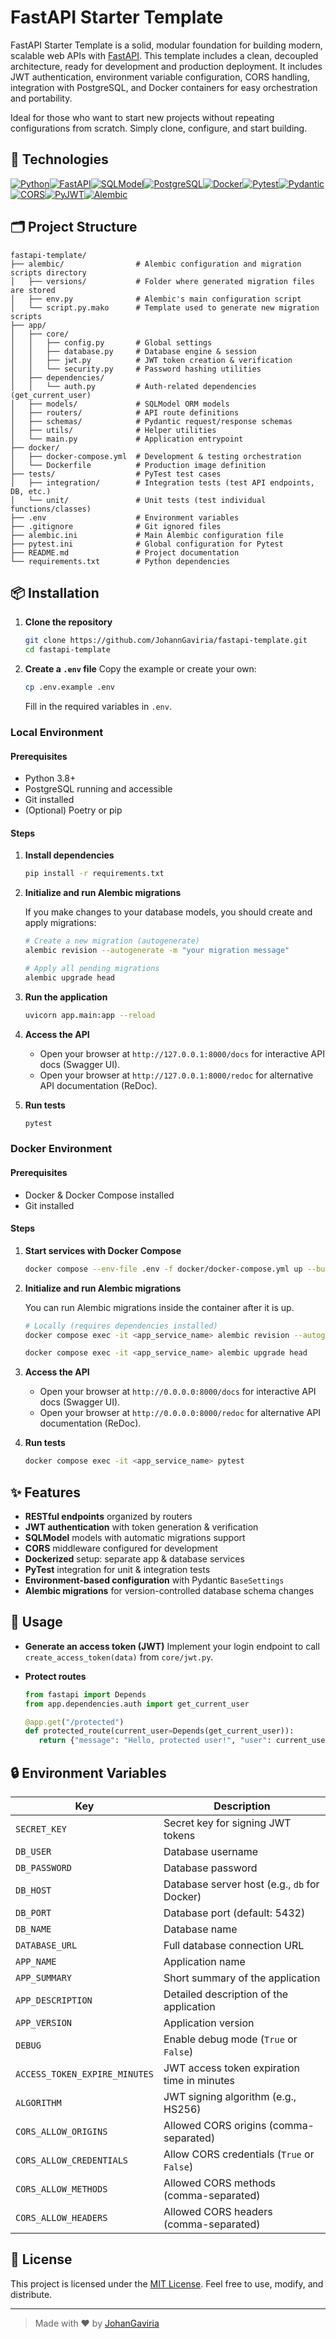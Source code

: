 # FastAPI Starter Template

FastAPI Starter Template is a solid, modular foundation for building modern, scalable web APIs with [FastAPI](https://fastapi.tiangolo.com/). This template includes a clean, decoupled architecture, ready for development and production deployment. It includes JWT authentication, environment variable configuration, CORS handling, integration with PostgreSQL, and Docker containers for easy orchestration and portability.

Ideal for those who want to start new projects without repeating configurations from scratch. Simply clone, configure, and start building.

## 🚀 Technologies

[![Python](https://img.shields.io/badge/Python-3776AB?style=for-the-badge&logo=python&logoColor=white)](https://www.python.org/)[![FastAPI](https://img.shields.io/badge/FastAPI-009688?style=for-the-badge&logo=fastapi&logoColor=white)](https://fastapi.tiangolo.com/)[![SQLModel](https://img.shields.io/badge/SQLModel-6DB33F?style=for-the-badge&logo=sqlalchemy&logoColor=white)](https://sqlmodel.tiangolo.com/)[![PostgreSQL](https://img.shields.io/badge/PostgreSQL-4169E1?style=for-the-badge&logo=postgresql&logoColor=white)](https://www.postgresql.org/)[![Docker](https://img.shields.io/badge/Docker-2496ED?style=for-the-badge&logo=docker&logoColor=white)](https://www.docker.com/)[![Pytest](https://img.shields.io/badge/Pytest-0A9EDC?style=for-the-badge&logo=pytest&logoColor=white)](https://docs.pytest.org/)[![Pydantic](https://img.shields.io/badge/Pydantic-FF4A00?style=for-the-badge&logo=pydantic&logoColor=white)](https://docs.pydantic.dev/)[![CORS](https://img.shields.io/badge/CORS-333333?style=for-the-badge&logo=fastapi&logoColor=white)](https://fastapi.tiangolo.com/tutorial/cors/)[![PyJWT](https://img.shields.io/badge/PyJWT-3776AB?style=for-the-badge&logo=python&logoColor=white)](https://pyjwt.readthedocs.io/en/stable/)[![Alembic](https://img.shields.io/badge/Alembic-4B8BBE?style=for-the-badge&logo=sqlalchemy&logoColor=white)](https://alembic.sqlalchemy.org/)


## 🗂️ Project Structure

```
fastapi-template/
├── alembic/                # Alembic configuration and migration scripts directory
│   ├── versions/           # Folder where generated migration files are stored
│   ├── env.py              # Alembic's main configuration script
│   └── script.py.mako      # Template used to generate new migration scripts
├── app/
│   ├── core/
│   │   ├── config.py       # Global settings
│   │   ├── database.py     # Database engine & session
│   │   ├── jwt.py          # JWT token creation & verification
│   │   └── security.py     # Password hashing utilities
│   ├── dependencies/
│   │   └── auth.py         # Auth-related dependencies (get_current_user)
│   ├── models/             # SQLModel ORM models
│   ├── routers/            # API route definitions
│   ├── schemas/            # Pydantic request/response schemas
│   ├── utils/              # Helper utilities
│   └── main.py             # Application entrypoint
├── docker/
│   ├── docker-compose.yml  # Development & testing orchestration
│   └── Dockerfile          # Production image definition
├── tests/                  # PyTest test cases
│   ├── integration/        # Integration tests (test API endpoints, DB, etc.)
│   └── unit/               # Unit tests (test individual functions/classes)
├── .env                    # Environment variables
├── .gitignore              # Git ignored files
├── alembic.ini             # Main Alembic configuration file
├── pytest.ini              # Global configuration for Pytest
├── README.md               # Project documentation
└── requirements.txt        # Python dependencies
```

## 📦 Installation

1. **Clone the repository**

   ```bash
   git clone https://github.com/JohannGaviria/fastapi-template.git
   cd fastapi-template
   ```

2. **Create a `.env` file**
   Copy the example or create your own:

   ```bash
   cp .env.example .env
   ```

   Fill in the required variables in `.env`.

### Local Environment

#### Prerequisites

* Python 3.8+
* PostgreSQL running and accessible
* Git installed
* (Optional) Poetry or pip

#### Steps


1. **Install dependencies**

   ```bash
   pip install -r requirements.txt
   ```

2. **Initialize and run Alembic migrations**

   If you make changes to your database models, you should create and apply migrations:

   ```bash
   # Create a new migration (autogenerate)
   alembic revision --autogenerate -m "your migration message"

   # Apply all pending migrations
   alembic upgrade head
   ```

3. **Run the application**

   ```bash
   uvicorn app.main:app --reload
   ```

4. **Access the API**

   * Open your browser at `http://127.0.0.1:8000/docs` for interactive API docs (Swagger UI).
   * Open your browser at `http://127.0.0.1:8000/redoc` for alternative API documentation (ReDoc).

5. **Run tests**

   ```bash
   pytest
   ```

### Docker Environment

#### Prerequisites

* Docker & Docker Compose installed
* Git installed

#### Steps

1. **Start services with Docker Compose**

   ```bash
   docker compose --env-file .env -f docker/docker-compose.yml up --build
   ```

2. **Initialize and run Alembic migrations**

   You can run Alembic migrations inside the container after it is up.

   ```bash
   # Locally (requires dependencies installed)
   docker compose exec -it <app_service_name> alembic revision --autogenerate -m "your migration message"

   docker compose exec -it <app_service_name> alembic upgrade head
   ```

3. **Access the API**

   * Open your browser at `http://0.0.0.0:8000/docs` for interactive API docs (Swagger UI).
   * Open your browser at `http://0.0.0.0:8000/redoc` for alternative API documentation (ReDoc).

4. **Run tests**

   ```bash
   docker compose exec -it <app_service_name> pytest
   ```

## ✨ Features

* **RESTful endpoints** organized by routers
* **JWT authentication** with token generation & verification
* **SQLModel** models with automatic migrations support
* **CORS** middleware configured for development
* **Dockerized** setup: separate app & database services
* **PyTest** integration for unit & integration tests
* **Environment-based configuration** with Pydantic `BaseSettings`
* **Alembic migrations** for version-controlled database schema changes

## 🔧 Usage

* **Generate an access token (JWT)**
  Implement your login endpoint to call `create_access_token(data)` from `core/jwt.py`.

* **Protect routes**

   ```python
   from fastapi import Depends
   from app.dependencies.auth import get_current_user

   @app.get("/protected")
   def protected_route(current_user=Depends(get_current_user)):
      return {"message": "Hello, protected user!", "user": current_user}
   ```

## 🔒 Environment Variables

| Key                           | Description                                         |
|-------------------------------|-----------------------------------------------------|
| `SECRET_KEY`                  | Secret key for signing JWT tokens                   |
| `DB_USER`                     | Database username                                   |
| `DB_PASSWORD`                 | Database password                                   |
| `DB_HOST`                     | Database server host (e.g., `db` for Docker)        |
| `DB_PORT`                     | Database port (default: 5432)                       |
| `DB_NAME`                     | Database name                                       |
| `DATABASE_URL`                | Full database connection URL                        |
| `APP_NAME`                    | Application name                                    |
| `APP_SUMMARY`                 | Short summary of the application                    |
| `APP_DESCRIPTION`             | Detailed description of the application             |
| `APP_VERSION`                 | Application version                                 |
| `DEBUG`                       | Enable debug mode (`True` or `False`)               |
| `ACCESS_TOKEN_EXPIRE_MINUTES` | JWT access token expiration time in minutes         |
| `ALGORITHM`                   | JWT signing algorithm (e.g., HS256)                 |
| `CORS_ALLOW_ORIGINS`          | Allowed CORS origins (comma-separated)              |
| `CORS_ALLOW_CREDENTIALS`      | Allow CORS credentials (`True` or `False`)          |
| `CORS_ALLOW_METHODS`          | Allowed CORS methods (comma-separated)              |
| `CORS_ALLOW_HEADERS`          | Allowed CORS headers (comma-separated)              |

## 📄 License

This project is licensed under the [MIT License](LICENSE.txt). Feel free to use, modify, and distribute.

---

> Made with ❤️ by [JohanGaviria](https://github.com/JohannGaviria)
